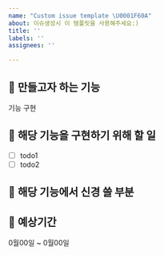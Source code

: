 ```yaml
---
name: "Custom issue template \U0001F60A"
about: 이슈생성시 이 템플릿을 사용해주세요:)
title: ''
labels: ''
assignees: ''

---
```


## 🐣 만들고자 하는 기능
기능 구현
## 🐣 해당 기능을 구현하기 위해 할 일
- [ ] todo1
- [ ] todo2

## 🐣 해당 기능에서 신경 쓸 부분

## 🐣 예상기간
0월00일 ~ 0월00일

